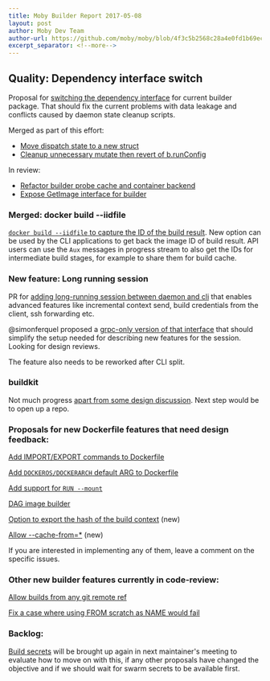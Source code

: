 ```yaml
---
title: Moby Builder Report 2017-05-08
layout: post
author: Moby Dev Team
author-url: https://github.com/moby/moby/blob/4f3c5b2568c28a4e0fd1b69ec6f2e0a0715d8cf5/reports/builder/2017-05-08.md
excerpt_separator: <!--more-->
---
```


## Quality: Dependency interface switch

Proposal for [switching the dependency interface](https://github.com/moby/moby/issues/32904) for current builder package. That should fix the current problems with data leakage and conflicts caused by daemon state cleanup scripts.<!--more-->

Merged as part of this effort:

- [Move dispatch state to a new struct](https://github.com/moby/moby/pull/32952)
- [Cleanup unnecessary mutate then revert of b.runConfig](https://github.com/moby/moby/pull/32773)

In review:
- [Refactor builder probe cache and container backend](https://github.com/moby/moby/pull/33061)
- [Expose GetImage interface for builder](https://github.com/moby/moby/pull/33054)

### Merged: docker build --iidfile

[`docker build --iidfile` to capture the ID of the build result](https://github.com/moby/moby/pull/32406). New option can be used by the CLI applications to get back the image ID of build result. API users can use the `Aux` messages in progress stream to also get the IDs for intermediate build stages, for example to share them for build cache.

### New feature: Long running session

PR for [adding long-running session between daemon and cli](https://github.com/moby/moby/pull/32677) that enables advanced features like incremental context send, build credentials from the client, ssh forwarding etc.

@simonferquel proposed a [grpc-only version of that interface](https://github.com/moby/moby/pull/33047) that should simplify the setup needed for describing new features for the session. Looking for design reviews.

The feature also needs to be reworked after CLI split.

### buildkit

Not much progress [apart from some design discussion](https://github.com/moby/moby/issues/32925). Next step would be to open up a repo.

### Proposals for new Dockerfile features that need design feedback:

[Add IMPORT/EXPORT commands to Dockerfile](https://github.com/moby/moby/issues/32100)

[Add `DOCKEROS/DOCKERARCH` default ARG to Dockerfile](https://github.com/moby/moby/issues/32487)

[Add support for `RUN --mount`](https://github.com/moby/moby/issues/32507)

[DAG image builder](https://github.com/moby/moby/issues/32550)

[Option to export the hash of the build context](https://github.com/moby/moby/issues/32963) (new)

[Allow --cache-from=*](https://github.com/moby/moby/issues/33002#issuecomment-299041162) (new)

If you are interested in implementing any of them, leave a comment on the specific issues.

### Other new builder features currently in code-review:

[Allow builds from any git remote ref](https://github.com/moby/moby/pull/32502)

[Fix a case where using FROM scratch as NAME would fail](https://github.com/moby/moby/pull/32997)

### Backlog:

[Build secrets](https://github.com/moby/moby/pull/30637) will be brought up again in next maintainer's meeting to evaluate how to move on with this, if any other proposals have changed the objective and if we should wait for swarm secrets to be available first.
